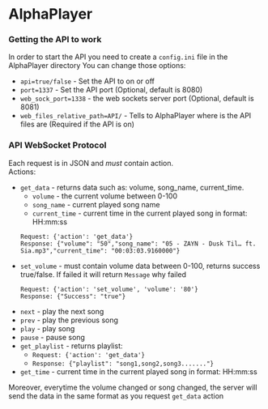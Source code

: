 # AlphaPlayer

### Getting the API to work
In order to start the API you need to create a `config.ini` file in the AlphaPlayer directory
You can change those options:
* `api=true/false` - Set the API to on or off
* `port=1337` - Set the API port (Optional, default is 8080)
* `web_sock_port=1338` - the web sockets server port (Optional, default is 8081)
* `web_files_relative_path=API/` - Tells to AlphaPlayer where is the API files are (Required if the API is on)

### API WebSocket Protocol
Each request is in JSON and *must* contain action.<br>
Actions:

* `get_data` - returns data such as: volume, song_name, current_time.
  * `volume` - the current volume between 0-100
  * `song_name` - current played song name
  * `current_time` - current time in the current played song in format: HH:mm:ss
  ```
  Request: {'action': 'get_data'}
  Response: {"volume": "50","song_name": "05 - ZAYN - Dusk Til… ft. Sia.mp3","current_time": "00:03:03.9160000"}
  ```
* `set_volume` - must contain volume data between 0-100, returns success true/false. If failed it will return `Message` why failed
  ```
  Request: {'action': 'set_volume', 'volume': '80'}
  Response: {"Success": "true"}
  ```
* `next` - play the next song
* `prev` - play the previous song
* `play` - play song
* `pause` - pause song
* `get_playlist` - returns playlist:
  * `Request: {'action': 'get_data'}`
  * `Response: {"playlist": "song1,song2,song3......."}`
* `get_time` - current time in the current played song in format: HH:mm:ss 

Moreover, everytime the volume changed or song changed, the server will send the data in the same format as you request `get_data` action
